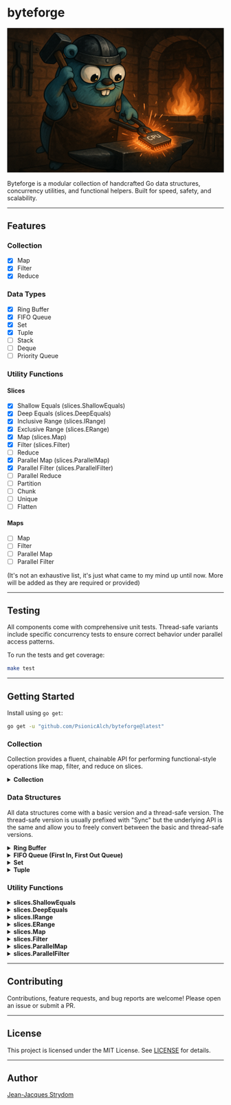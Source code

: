 # byteforge

![byteforge package banner](./images/byteforge-banner.png)

Byteforge is a modular collection of handcrafted Go data structures, concurrency utilities, and functional helpers. Built for speed, safety, and scalability.

---

## Features

### Collection

- [X] Map
- [X] Filter
- [X] Reduce

### Data Types

- [X] Ring Buffer 
- [X] FIFO Queue
- [X] Set
- [X] Tuple
- [ ] Stack
- [ ] Deque
- [ ] Priority Queue

### Utility Functions

#### Slices

- [X] Shallow Equals (slices.ShallowEquals)
- [X] Deep Equals (slices.DeepEquals)
- [X] Inclusive Range (slices.IRange)
- [X] Exclusive Range (slices.ERange)
- [X] Map (slices.Map)
- [X] Filter (slices.Filter)
- [ ] Reduce
- [X] Parallel Map (slices.ParallelMap)
- [X] Parallel Filter (slices.ParallelFilter)
- [ ] Parallel Reduce
- [ ] Partition
- [ ] Chunk
- [ ] Unique
- [ ] Flatten

#### Maps

- [ ] Map
- [ ] Filter
- [ ] Parallel Map
- [ ] Parallel Filter

(It's not an exhaustive list, it's just what came to my mind up until now. More will be added as they are required or provided)

---

## Testing

All components come with comprehensive unit tests. Thread-safe variants include specific concurrency tests to ensure correct behavior under parallel access patterns.

To run the tests and get coverage:

```bash
make test
```

--- 

## Getting Started

Install using ```go get```:

```bash
go get -u "github.com/PsionicAlch/byteforge@latest"
```

### Collection

Collection provides a fluent, chainable API for performing functional-style operations like map, filter, and reduce on slices.

<details>
<summary><strong>Collection</strong></summary>

Collection is roughly based off Laravel's [Collections](https://laravel.com/docs/12.x/collections) package. It's not as feature rich, so feel free to make any feature requests or send a pull request if you want to get your hands dirty. 

Honestly, I would **not** suggest using Collection in production yet.  
Because of the current [lack of generics for methods](https://github.com/golang/go/issues/49085), I had to use a lot of `any` and `reflect`.  
The code **looks pretty** when you chain a bunch of method calls together, and you can paint a really nice picture of how the data mutates over time —  
but I'd recommend sticking with [byteforge/functions/slices](#slices-map) instead.

You won't get the pretty chainability or the smooth data flow, and you'll need intermediate variables,  
but you'll get **much better performance**, **full type safety** and **full IntelliSense support**.

```go
import (
    "fmt"
    "strconv"

    "github.com/PsionicAlch/byteforge/collection"
    "github.com/PsionicAlch/byteforge/functions/slices"
)

func main() {
    s := []int{1, 2, 3, 4, 5, 6, 7, 8, 9, 10}

    // Step 1: Create a new collection.
    // FromSlice takes your input slice and wraps it in a Collection.
    // Internally, Collection stores data as 'any' because Go doesn't support
    // generic methods yet, so this sacrifices some type safety for flexibility.
    c := collection.FromSlice(s)

    // Step 2: Map over all elements.
    // Map takes a function that accepts one element (same type as the slice)
    // and returns one transformed element — which can be a **different** type.
    squared := c.Map(func(e int) int {
        return e * e
    })

    // You can also change the type, e.g., convert numbers to strings:
    asStrings := c.Map(func(e int) string {
        return strconv.Itoa(e)
    })

    // Step 3: Filter elements.
    // Filter takes a function that receives one element and returns a bool.
    // If the function returns true, the element stays; if false, it’s excluded.
    evens := c.Filter(func(e int) bool {
        return e % 2 == 0
    })

    // Step 4: ForEach side-effects.
    // ForEach lets you perform an action on each element **without** changing the 
    // data. The function must accept one element and return nothing.
    c.ForEach(func(e int) {
        fmt.Printf("Value: %d\n", e)
    })

    // Step 5: Reduce to a single value.
    // Reduce combines the elements into a single accumulated value.
    sum, err := c.Reduce(func(acc, e int) int {
        return acc + e
    }, 0)

    // If there were any issues with the functions you passed in the chain this
    // error will tell you about it.
    if err == nil {
        fmt.Println("Sum:", sum)
    }

    // Step 6: Extract the final slice.
    // ToSlice returns the processed slice as 'any' plus any accumulated error.
    result, err := c.ToSlice()

    // If there were any issues with the functions you passed in the chain this
    // error will tell you about it.
    if err == nil {
        fmt.Printf("Final slice: %#v\n", result)
    }

    // Optional: Convert to a typed slice.
    // Use the standalone generic function to cast safely.
    typed, err := collection.ToTypedSlice[int, []int](c)

    // If there were any issues with the functions you passed in the chain this
    // error will tell you about it.
    if err == nil {
        fmt.Printf("Typed slice: %#v\n", typed)
    }

    collection.
        FromSlice(slices.IRange(1, 100)).
        Filter(func (i int) bool {
            return i % 2 ==0
        }).
        Map(func (i int) string {
            return strconv.Itoa(i)
        }).
        ForEach(func (s string) {
            fmt.Printf("Value: %s\n", s)
        })
}
```
</details>

### Data Structures

All data structures come with a basic version and a thread-safe version. The thread-safe version is usually prefixed with "Sync" but the underlying API is the same and allow you to freely convert between the basic and thread-safe versions.

<details>
<summary><strong>Ring Buffer</strong></summary>

Ring Buffer is a generic dynamically resizable circular buffer. It supports enqueue and dequeue operations in constant amortized time, and grows or shrinks based on usage to optimize memory consumption.

```go
import "github.com/PsionicAlch/byteforge/datastructs/buffers/ring"

func main() {
    // To create a new ring buffer you can call the New
    // function with the type you want to store and an optional
    // initial capacity for performance sake. If no capacity is
    // provided it will default to 8.
    buf := ring.New[int]()

    // Or if you already have a slice of elements you can
    // construct a new ring buffer using the slice.
    buf = ring.FromSlice([]int{0, 1, 2, 3, 4, 5})

    // You can get the number of items in the buffer with the
    // Len method.
    fmt.Printf("Num of elements in buf: %d\n", buf.Len())

    // You can get the capacity of the buffer using the Cap
    // method.
    fmt.Printf("Capacity of the buffer: %d\n", buf.Cap())

    // You can check if the buffer is empty using the IsEmpty
    // method.
    fmt.Printf("Buffer is empty: %t\n", buf.IsEmpty())

    // You can add values to the back of the buffer using the
    // Enqueue method. It takes a variable amount of elements. 
    // The underlying buffer will grow to fit the data so you
    // don't need to manually check the size and capacity.
    buf.Enqueue(6, 7, 8, 9, 10)

    // You can remove values from the front of the buffer using
    // the Dequeue method. It returns a value and boolean to
    // indicate whether the value returned is actually valid.
    // If the boolean returned is false then the value will just
    // be a 0 value of whatever the underlying type is. A value
    // will be invalid if the buffer is empty.
    element, found := buf.Dequeue()

    // If you want to see what the value of the next element in
    // the buffer is without actually removing it from the buffer
    // you can use Peek method. Peek will return the value as well 
    // as a boolean indicating whether or not the value is valid. 
    // A value will be invalid if the buffer is empty.
    element, found = buf.Peek()

    // If you want to extract the values in the buffer to a 
    // slice it's as easy as calling the ToSlice method. It will
    // return a new slice that is completely disconnected from
    // the underlying buffer so you don't have to worry about
    // mutating the buffer by interacting with the new slice.
    s := buf.ToSlice()

    // You can get a fresh copy of the buffer by calling the 
    // Clone method. This will create a deep clone of the underlying
    // buffer. So you don't need to worry about mutating the 
    // original buffer by interacting with the new buffer.
    clone := buf.Clone()
}
```

The basic version of Ring Buffer isn't thread-safe so I wouldn't suggest sharing it between threads without the use of a mutex. If, however, you're not in the mood to manage your own mutexes I got you covered. I made sure to create a thread-safe version of Ring Buffer called Sync Ring Buffer. It's not as optimised as it can be because I just wrapped the basic version with a RWMutex instead of using atomic operations for things like managing the size and capacity but everything works just fine. You shouldn't really notice the difference in performance. The API for Sync Ring Buffer is also the same as the basic Ring Buffer.

```go
import "github.com/PsionicAlch/byteforge/datastructs/buffers/ring"

func main() {
    // To create a new sync ring buffer you can call the NewSync
    // function with the type you want to store and an optional
    // initial capacity for performance sake. If no capacity is
    // provided it will default to 8.
    buf := ring.NewSync[int]()

    // Or if you already have a slice of elements you can
    // construct a new sync ring buffer using the slice.
    buf = ring.SyncFromSlice([]int{0, 1, 2, 3, 4, 5})

    // You can get the number of items in the buffer with the
    // Len method.
    fmt.Printf("Num of elements in buf: %d\n", buf.Len())

    // You can get the capacity of the buffer using the Cap
    // method.
    fmt.Printf("Capacity of the buffer: %d\n", buf.Cap())

    // You can check if the buffer is empty using the IsEmpty
    // method.
    fmt.Printf("Buffer is empty: %t\n", buf.IsEmpty())

    // You can add values to the back of the buffer using the
    // Enqueue method. It takes a variable amount of elements. 
    // The underlying buffer will grow to fit the data so you
    // don't need to manually check the size and capacity.
    buf.Enqueue(6, 7, 8, 9, 10)

    // You can remove values from the front of the buffer using
    // the Dequeue method. It returns a value and boolean to
    // indicate whether the value returned is actually valid.
    // If the boolean returned is false then the value will just
    // be a 0 value of whatever the underlying type is. A value
    // will be invalid if the buffer is empty.
    element, found := buf.Dequeue()

    // If you want to see what the value of the next element in
    // the buffer is without actually removing it from the buffer
    // you can use Peek method. Peek will return the value as well 
    // as a boolean indicating whether or not the value is valid. 
    // A value will be invalid if the buffer is empty.
    element, found = buf.Peek()

    // If you want to extract the values in the buffer to a 
    // slice it's as easy as calling the ToSlice method. It will
    // return a new slice that is completely disconnected from
    // the underlying buffer so you don't have to worry about
    // mutating the buffer by interacting with the new slice.
    s := buf.ToSlice()

    // You can get a fresh copy of the buffer by calling the 
    // Clone method. This will create a deep clone of the underlying
    // buffer. So you don't need to worry about mutating the 
    // original buffer by interacting with the new buffer.
    clone := buf.Clone()
}
```

You can also easily convert between the basic and sync versions of Ring Buffer. Although keep in mind that each conversion will result in a deep clone being produced so it's not the fastest operating in the world but at least it's safe.

```go
import "slices"

import "github.com/PsionicAlch/byteforge/datastructs/buffers/ring"

func main() {
    orig := ring.FromSlice([]int{0, 1, 1, 2, 3, 5, 8, 13, 21, 34, 55})
    
    // You can convert a basic ring buffer to a sync ring buffer 
    // by calling SyncFromRingBuffer.
    syncBuf := ring.SyncFromRingBuffer(orig)

    // You can convert a sync ring buffer to a basic ring buffer 
    // by calling FromSyncRingBuffer.
    basicBuf := ring.FromSyncRingBuffer(syncBuf)

    // The conversions don't impact the order of the underlying buffer.
    match := slices.Equal(syncBuf.ToSlice(), basicBuf.ToSlice())
    fmt.Printf("Buffers match: %t\n", match)
}
```
</details>

<details>
<summary><strong>FIFO Queue (First In, First Out Queue)</strong></summary>

Queue is a generic dynamically resizable FIFO Queue. It supports enqueue and dequeue operations in constant amortized time, and grows or shrinks based on usage to optimize memory consumption.

```go
import "github.com/PsionicAlch/byteforge/datastructs/queue"

func main() {
    // To create a new queue you can call the New function 
    // with the type you want to store and an optional initial 
    // capacity for performance sake. If no capacity is provided 
    // it will default to 8.
    q := queue.New[int]()

    // Or if you already have a slice of elements you can
    // construct a new queue using the slice.
    q = queue.FromSlice([]int{0, 1, 2, 3, 4, 5})

    // You can get the number of items in the queue with the
    // Len method.
    fmt.Printf("Num of elements in buf: %d\n", q.Len())

    // You can get the capacity of the queue using the Cap
    // method.
    fmt.Printf("Capacity of the buffer: %d\n", q.Cap())

    // You can check if the queue is empty using the IsEmpty
    // method.
    fmt.Printf("Buffer is empty: %t\n", q.IsEmpty())

    // You can add values to the back of the queue using the
    // Enqueue method. It takes a variable amount of elements. 
    // The underlying buffer will grow to fit the data so you
    // don't need to manually check the size and capacity.
    q.Enqueue(6, 7, 8, 9, 10)

    // You can remove values from the front of the queue using
    // the Dequeue method. It returns a value and boolean to
    // indicate whether the value returned is actually valid.
    // If the boolean returned is false then the value will just
    // be a 0 value of whatever the underlying type is. A value
    // will be invalid if the buffer is empty.
    element, found := q.Dequeue()

    // If you want to see what the value of the next element in
    // the queue is without actually removing it from the queue
    // you can use Peek method. Peek will return the value as 
    // well as a boolean indicating whether or not the value is 
    // valid. A value will be invalid if the buffer is empty.
    element, found = q.Peek()

    // If you want to extract the values in the queue to a 
    // slice it's as easy as calling the ToSlice method. It will
    // return a new slice that is completely disconnected from
    // the underlying buffer so you don't have to worry about
    // mutating the queue by interacting with the new slice.
    s := q.ToSlice()

    // You can get a fresh copy of the queue by calling the 
    // Clone method. Clone will create a deep clone of the 
    // underlying buffer. So you don't need to worry about 
    // mutating the original queue by interacting with the 
    // new queue.
    clone := q.Clone()

    // You can compare two queues to see if they are equal to
    // one another. Two queues are equal if their underlying
    // slices are equal according to slices.Equal.
    equal := q.Equals(clone)
    fmt.Printf("Queue equals clone: %t\n", equal)
}
```

The basic version of Queue isn't thread-safe so I wouldn't suggest sharing it between threads without the use of a mutex. If, however, you're not in the mood to manage your own mutexes I got you covered. I made sure to create a thread-safe version of Queue called Sync Queue. It's not as optimised as it can be because I just wrapped the basic version with a RWMutex instead of using atomic operations for things like managing the size and capacity but everything works just fine. You shouldn't really notice the difference in performance. The API for Sync Queue is also the same as the basic Queue.

```go
import "github.com/PsionicAlch/byteforge/datastructs/queue"

func main() {
    // To create a new sync queue you can call the NewSync
    // function with the type you want to store and an optional
    // initial capacity for performance sake. If no capacity is
    // provided it will default to 8.
    q := queue.NewSync[int]()

    // Or if you already have a slice of elements you can
    // construct a new sync queue using the slice.
    q = queue.SyncFromSlice([]int{0, 1, 2, 3, 4, 5})

    // You can get the number of items in the queue with the
    // Len method.
    fmt.Printf("Num of elements in buf: %d\n", q.Len())

    // You can get the capacity of the queue using the Cap
    // method.
    fmt.Printf("Capacity of the buffer: %d\n", q.Cap())

    // You can check if the queue is empty using the IsEmpty
    // method.
    fmt.Printf("Buffer is empty: %t\n", q.IsEmpty())

    // You can add values to the back of the queue using the
    // Enqueue method. It takes a variable amount of elements. 
    // The underlying buffer will grow to fit the data so you
    // don't need to manually check the size and capacity.
    q.Enqueue(6, 7, 8, 9, 10)

    // You can remove values from the front of the queue using
    // the Dequeue method. It returns a value and boolean to
    // indicate whether the value returned is actually valid.
    // If the boolean returned is false then the value will just
    // be a 0 value of whatever the underlying type is. A value
    // will be invalid if the buffer is empty.
    element, found := q.Dequeue()

    // If you want to see what the value of the next element in
    // the queue is without actually removing it from the queue
    // you can use Peek method. Peek will return the value as well 
    // as a boolean indicating whether or not the value is valid. 
    // A value will be invalid if the buffer is empty.
    element, found = q.Peek()

    // If you want to extract the values in the queue to a 
    // slice it's as easy as calling the ToSlice method. It will
    // return a new slice that is completely disconnected from
    // the underlying buffer so you don't have to worry about
    // mutating the queue by interacting with the new slice.
    s := q.ToSlice()

    // You can get a fresh copy of the queue by calling the 
    // Clone method. This will create a deep clone of the underlying
    // buffer. So you don't need to worry about mutating the 
    // original queue by interacting with the new queue.
    clone := q.Clone()

    // You can compare two queues to see if they are equal to
    // one another. Two queues are equal if their underlying
    // slices are equal according to slices.Equal.
    equal := q.Equals(clone)
    fmt.Printf("Queue equals clone: %t\n", equal)
}
```

You can also easily convert between the basic and sync versions of Queue. Although keep in mind that each conversion will result in a deep clone being produced so it's not the fastest operating in the world but at least it's safe.

```go
import "slices"

import "github.com/PsionicAlch/byteforge/datastructs/queue"

func main() {
    orig := queue.FromSlice([]int{0, 1, 1, 2, 3, 5, 8, 13, 21, 34, 55})
    
    // You can convert a basic queue to a sync queue by calling 
    // SyncFromRingBuffer.
    syncQ := queue.SyncFromRingBuffer(orig)

    // You can convert a sync queue to a basic queue by calling 
    // FromSyncRingBuffer.
    basicQ := queue.FromSyncRingBuffer(syncQ)

    // The conversions don't impact the order of the underlying buffer.
    match := slices.Equal(syncQ.ToSlice(), basicQ.ToSlice())
    fmt.Printf("Queues match: %t\n", match)
}
```
</details>

<details>
<summary><strong>Set</strong></summary>

Set is a generic collection that stores unique elements — no duplicates allowed. It supports typical set operations like union, intersection, difference, and symmetric difference. Internally, it’s backed by Go’s native `map` type, providing fast lookups, inserts, and deletes.

```go
import "github.com/PsionicAlch/byteforge/datastructs/set"

func main() {
    // To create a new empty set, use New. You can optionally pass
    // an initial capacity to optimize performance.
    s := set.New[int]()

    // Or, initialize a set from an existing slice.
    s = set.FromSlice([]int{1, 2, 3, 4, 5})

    // You can check if the set contains a particular element.
    fmt.Printf("Contains 3? %t\n", s.Contains(3))

    // Add elements using Push. Duplicate values are ignored.
    s.Push(5, 6, 7)

    // Remove and return an arbitrary element with Pop.
    elem, ok := s.Pop()
    if ok {
        fmt.Printf("Popped element: %d\n", elem)
    }

    // Peek at an arbitrary element without removing it.
    elem, ok = s.Peek()
    if ok {
        fmt.Printf("Peeked element: %d\n", elem)
    }

    // Check the number of elements.
    fmt.Printf("Size of set: %d\n", s.Size())

    // Check if the set is empty.
    fmt.Printf("Is set empty? %t\n", s.IsEmpty())

    // You can iterate over the set using Iter, which returns a 
    // lazy iterator from the iter package.
    for v := range s.Iter() {
        fmt.Println("Item:", v)
    }

    // Remove a specific item.
    removed := s.Remove(4)
    fmt.Printf("Removed 4? %t\n", removed)

    // Clear all items from the set.
    s.Clear()

    // Clone creates a deep copy of the set.
    clone := s.Clone()

    // Perform a union between two sets.
    s1 := set.FromSlice([]int{1, 2, 3})
    s2 := set.FromSlice([]int{3, 4, 5})
    union := s1.Union(s2)
    fmt.Println("Union result:", union.ToSlice())

    // Find the intersection.
    intersection := s1.Intersection(s2)
    fmt.Println("Intersection result:", intersection.ToSlice())

    // Find the difference (elements in s1 but not in s2).
    difference := s1.Difference(s2)
    fmt.Println("Difference result:", difference.ToSlice())

    // Find the symmetric difference (elements in either but not both).
    symDiff := s1.SymmetricDifference(s2)
    fmt.Println("Symmetric difference result:", symDiff.ToSlice())

    // Check subset relation.
    isSubset := s1.IsSubsetOf(union)
    fmt.Printf("s1 is subset of union? %t\n", isSubset)

    // Check if two sets are equal.
    isEqual := s1.Equals(clone)
    fmt.Printf("s1 equals clone? %t\n", isEqual)

    // Convert set to a slice.
    slice := s1.ToSlice()
    fmt.Println("Set as slice:", slice)
}
```

SyncSet is the thread-safe sibling of Set. Under the hood, it wraps everything with a good ol’ `sync.RWMutex`, so you don’t have to think about race conditions or panic when you run `go test -race`.  

Sure, it’s maybe not as hyper-optimized as an atomic-powered beast, but for most use cases, it’s **more than fast enough** and it’ll save you from those 2 a.m. debugging sessions.

```go
import "github.com/PsionicAlch/byteforge/datastructs/set"

func main() {
    // Create a new empty SyncSet. You can optionally pass in an
    // initial capacity (which is more of a hint for performance).
    ss := set.NewSync[int]()

    // Or, build a SyncSet straight from a slice.
    ss = set.SyncFromSlice([]int{10, 20, 30, 40, 50})

    // Check if the set contains a value.
    fmt.Printf("Contains 30? %t\n", ss.Contains(30))

    // Add multiple items at once.
    ss.Push(60, 70, 80)

    // Remove and return an arbitrary item.
    // Reminder: which element you get is random-ish because
    // Go's map iteration order is random.
    elem, ok := ss.Pop()
    if ok {
        fmt.Printf("Popped element: %d\n", elem)
    }

    // Peek at an item without removing it.
    elem, ok = ss.Peek()
    if ok {
        fmt.Printf("Peeked element: %d\n", elem)
    }

    // Check the number of items.
    fmt.Printf("Size of SyncSet: %d\n", ss.Size())

    // Check if it's empty.
    fmt.Printf("Is SyncSet empty? %t\n", ss.IsEmpty())

    // Iterate over the set’s contents.
    // This gives you a snapshot (not live-updated if someone
    // else modifies the set during iteration).
    ss.Iter()(func(v int) bool {
        fmt.Println("Iterated item:", v)
        return true // keep iterating
    })

    // Remove a specific item.
    removed := ss.Remove(40)
    fmt.Printf("Removed 40? %t\n", removed)

    // Clear everything.
    ss.Clear()

    // Clone the SyncSet — creates a deep copy.
    clone := ss.Clone()

    // Combine two sets with Union.
    ss1 := set.SyncFromSlice([]int{1, 2, 3})
    ss2 := set.SyncFromSlice([]int{3, 4, 5})
    union := ss1.Union(ss2)
    fmt.Println("Union result:", union.ToSlice())

    // Get intersection.
    intersection := ss1.Intersection(ss2)
    fmt.Println("Intersection result:", intersection.ToSlice())

    // Find the difference (items in ss1 but not in ss2).
    difference := ss1.Difference(ss2)
    fmt.Println("Difference result:", difference.ToSlice())

    // Find the symmetric difference.
    symDiff := ss1.SymmetricDifference(ss2)
    fmt.Println("Symmetric difference result:", symDiff.ToSlice())

    // Check if ss1 is a subset of union.
    isSubset := ss1.IsSubsetOf(union)
    fmt.Printf("ss1 is subset of union? %t\n", isSubset)

    // Check if two sets are equal.
    isEqual := ss1.Equals(clone)
    fmt.Printf("ss1 equals clone? %t\n", isEqual)

    // Convert the SyncSet to a slice.
    slice := ss1.ToSlice()
    fmt.Println("SyncSet as slice:", slice)
}
```

You can freely convert between `Set` and `SyncSet` using `FromSet` or `FromSyncSet`. Just keep in mind each conversion makes a *deep copy*, so it’s safe. But maybe don’t put it in your hot loop unless you like burning CPU cycles for fun.

```go
import (
    "slices"

    "github.com/PsionicAlch/byteforge/datastructs/set"
)

func main() {
    s1 := set.FromSlice([]int{1, 2, 3, 4, 5, 6, 7, 8, 10})
    
    // You can convert a basic Set to a SyncSet by calling FromSet.
    s2 := set.FromSet(s1)

    // You can convert a Sync Set to a basic Set by calling FromSyncSet.
    s3 := set.FromSyncSet(s2)
}
```
</details>

<details>
<summary><strong>Tuple</strong></summary>

Tuple provides a generic, fixed-size tuple type with safe access and mutation.

```go
import "github.com/PsionicAlch/byteforge/datastructs/tuple"

func main() {
    // Create a tuple from direct values.
    tup := tuple.New(1, 2, 3)

    // Or create one from a slice.
    tup = tuple.FromSlice([]int{10, 20, 30})

    // Check how many elements.
    fmt.Println("Tuple length:", tup.Len())

    // Safely get a value (no panics on bad index!).
    val, ok := tup.Get(1)
    if ok {
        fmt.Println("Got value at index 1:", val)
    }

    // Update a value at an index.
    success := tup.Set(2, 99)
    if success {
        fmt.Println("Updated index 2 to 99")
    }

    // Get the whole thing as a slice.
    slice := tup.ToSlice()
    fmt.Println("Tuple as slice:", slice)

    // String representation.
    fmt.Println("Tuple string:", tup.String())
}
```

The Tuple enforces a fixed length, but the values inside are still mutable. If you want total immutability, you’ll have to enforce that yourself (Go can’t save you here).

The SyncTuple is the thread-safe version of Tuple. It wraps everything with a mutex, so you can safely `Get` and `Set` from multiple goroutines without worrying about races.

```go
import "github.com/PsionicAlch/byteforge/datastructs/tuple"

func main() {
    // Create a thread-safe tuple.
    syncTup := tuple.NewSync("a", "b", "c")

    // Or from a slice.
    syncTup = tuple.SyncFromSlice([]string{"x", "y", "z"})

    // Get and set safely.
    val, ok := syncTup.Get(0)
    if ok {
        fmt.Println("Got:", val)
    }

    success := syncTup.Set(1, "newY")
    if success {
        fmt.Println("Updated index 1 to 'newY'")
    }

    // Convert to slice.
    slice := syncTup.ToSlice()
    fmt.Println("SyncTuple as slice:", slice)

    // String output.
    fmt.Println("SyncTuple string:", syncTup.String())

    // Length stays constant.
    fmt.Println("SyncTuple length:", syncTup.Len())
}
```

Unlike Set and SyncSet, there’s no “convert between” helper here, because a Tuple’s length is baked in. But you can always rebuild one from a slice if needed.
</details>

### Utility Functions

<details>
<summary><strong>slices.ShallowEquals</strong></summary>

Shallow Equals checks if two slices are equal to one another by checking if they have the same amount of elements and whether or not all the elements found in the first slice could also be found in the second slice. Shallow Equals does not care about the order of the elements. Both slices need to be of the same type.

```go
import (
    "fmt"

    "github.com/PsionicAlch/byteforge/functions/slices"
)

func main() {
    s1 := []int{1, 2, 3, 4, 5, 6, 7, 8, 9, 10}
    s2 := []int{2, 3, 6, 5, 8, 9, 10, 1, 4, 7}

    if slices.ShallowEquals(s1, s2) {
        fmt.Println("Slices are equal")
    }

    s3 := []int{0, 1, 2, 3, 4, 5, 6, 7, 8, 9}

    if !slices.ShallowEquals(s1, s3) {
        fmt.Println("Slices are not equal")
    }
}
```
</details>

<details>
<summary><strong>slices.DeepEquals</strong></summary>

Deep Equals is simply a wrapper around slices.Equal from the standard library. It's here for the sake of completeness. As such here is the description for slices.Equal from the standard library: `Equal reports whether two slices are equal: the same length and all elements equal. If the lengths are different, Equal returns false. Otherwise, the elements are compared in increasing index order, and the comparison stops at the first unequal pair. Empty and nil slices are considered equal. Floating point NaNs are not considered equal.`

```go
import (
    "fmt"

    "github.com/PsionicAlch/byteforge/functions/slices"
)

func main() {
    s1 := []int{1, 2, 3, 4, 5, 6, 7, 8, 9, 10}
    s2 := []int{1, 2, 3, 4, 5, 6, 7, 8, 9, 10}

    if slices.DeepEquals(s1, s2) {
        fmt.Println("Slices are equal")
    }

    s3 := []int{2, 3, 6, 5, 8, 9, 10, 1, 4, 7}

    if !slices.DeepEquals(s1, s3) {
        fmt.Println("Slices are not equal")
    }
}
```
</details>

<details>
<summary><strong>slices.IRange</strong></summary>

IRange creates a range from min to max. The range is inclusive. You can change the step size by passing a step, otherwise it will default to +/- 1 of the type you want your range slice to be. If min is greater than max then the function assumes you're counting backwards and so the step size would default to -1. If max is greater than min then the function will default to using a +1 as it's step size. If you provide a step size that would result in an infinite loop the function will return an empty slice.

```go
import (
    "fmt"

    "github.com/PsionicAlch/byteforge/functions/slices"
)

func main() {
    s1 := slices.IRange(1, 10)
    s2 := []int{1, 2, 3, 4, 5, 6, 7, 8, 9, 10}

    if slices.DeepEquals(s1, s2) {
        fmt.Println("Slices are equal")
    }

    s3 := slices.IRange(0, 10, 2)
    s4 := []int{0, 2, 4, 6, 8, 10}

    if slices.DeepEquals(s1, s2) {
        fmt.Println("Slices are equal")
    }
}
```
</details>

<details>
<summary><strong>slices.ERange</strong></summary>

ERange creates a range from min to max. The range is exclusive. You can change the step size by passing a step, otherwise it will default to +/- 1 of the type you want your range slice to be. If min is greater than max then the function assumes you're counting backwards and so the step size would default to -1. If max is greater than min then the function will default to using a +1 as it's step size. If you provide a step size that would result in an infinite loop the function will return an empty slice.

```go
import (
    "fmt"

    "github.com/PsionicAlch/byteforge/functions/slices"
)

func main() {
    s1 := slices.ERange(1, 10)
    s2 := []int{1, 2, 3, 4, 5, 6, 7, 8, 9}

    if slices.DeepEquals(s1, s2) {
        fmt.Println("Slices are equal")
    }

    s3 := slices.ERange(0, 10, 2)
    s4 := []int{0, 2, 4, 6, 8}

    if slices.DeepEquals(s1, s2) {
        fmt.Println("Slices are equal")
    }
}
```
</details>

<details id="slices-map">
<summary><strong>slices.Map</strong></summary>

Map applies the output of a given function to each element of the input slice returning a new slice containing the results.

```go
import (
    "fmt"
    "strconv"

    "github.com/PsionicAlch/byteforge/functions/slices"
)

func main() {
    s1 := []int{1, 2, 3, 4, 5, 6, 7, 8, 9, 10}
    s2 := slices.Map(s1, func (i int) int) {
        return i * 2
    }
    s3 := []int{2, 4, 6, 8, 10, 12, 14, 16, 18, 20}

    if slices.DeepEquals(s2, s3) {
        fmt.Println("Slices are equal")
    }

    // The new slice can be of any type you want. You aren't limited to using the 
    // same type as the input slice.
    s4 := slices.Map(s1, func (i int) string {
        return strconv.Itoa(i)
    })
    s5 := []string{"1", "2", "3", "4", "5", "6", "7", "8", "9", "10"}

    if slices.DeepEquals(s4, s5) {
        fmt.Println("Slices are equal")
    }
}
```
</details>

<details>
<summary><strong>slices.Filter</strong></summary>

Filter returns a new slice containing only the elements of the input slice for which the predicate function returns true. The original order of elements is preserved. The output slice is a newly allocated slice of the same type as the input.

```go
import (
    "fmt"

    "github.com/PsionicAlch/byteforge/functions/slices"
)

func main() {
    s1 := []int{1, 2, 3, 4, 5, 6, 7, 8, 9, 10}
    s2 := slices.Filter(s1, func (i int) bool {
        return i % 2 == 0
    })
    s3 := []int{2, 4, 6, 8, 10}

    if slices.DeepEquals(s2, s3) {
        fmt.Println("Slices are equal")
    }
}
```
</details>

<details>
<summary><strong>slices.ParallelMap</strong></summary>

Parallel Map applies the function to each element of the input slice concurrently using a worker pool, and returns a new slice containing the results in the original order.

The number of concurrent workers can be controlled via the optional workers parameter. If omitted or set to a non-positive number, the number of logical CPUs (`runtime.GOMAXPROCS(0)`) is used by default.

Keep in mind that there is an overhead cost involved in handling the worker pool. The benefit of Parallel Map only starts to show once the size of the slice is much larger.

```go
import (
    "fmt"

    "github.com/PsionicAlch/byteforge/functions/slices"
)

func main() {
    s1 := []int{1, 2, 3, 4, 5, 6, 7, 8, 9, 10}
    s2 := slices.ParallelMap(s1, func (i int) int) {
        return i * 2
    }
    s3 := []int{2, 4, 6, 8, 10, 12, 14, 16, 18, 20}

    if slices.DeepEquals(s2, s3) {
        fmt.Println("Slices are equal")
    }

    // You can easily set the number of workers in the pool.
    s4 := slices.ParallelMap(s1, func (i int) int {
        return i * 2
    }, 52)

    if slices.DeepEquals(s4, s3) {
        fmt.Println("Slices are equal")
    }
}
```
</details>

<details>
<summary><strong>slices.ParallelFilter</strong></summary>

Parallel Filter evaluates the predicate function `f` in parallel on each element of the input slice `s` and returns a new slice containing only those elements for which `f` returns true.

The number of concurrent workers can be optionally specified via the `workers` variadic argument. If omitted, it defaults to `runtime.GOMAXPROCS(0)`.

The original order of elements is preserved. This function is particularly useful when the predicate function is expensive and you want to utilize multiple CPU cores.

Keep in mind that even though filtering is performed in parallel, the result is assembled sequentially, making this function most beneficial when `f` is significantly more expensive than a simple condition.

```go
import (
    "fmt"

    "github.com/PsionicAlch/byteforge/functions/slices"
)

func main() {
    s1 := []int{1, 2, 3, 4, 5, 6, 7, 8, 9, 10}
    s2 := slices.ParallelFilter(s1, func (i int) bool {
        return i % 2 == 0
    })
    s3 := []int{2, 4, 6, 8, 10}

    if slices.DeepEquals(s2, s3) {
        fmt.Println("Slices are equal")
    }
}
```
</details>

---

## Contributing

Contributions, feature requests, and bug reports are welcome! Please open an issue or submit a PR.

---

## License

This project is licensed under the MIT License. See [LICENSE](./LICENSE) for details.

---

## Author

[Jean-Jacques Strydom](https://github.com/PsionicAlch)